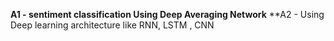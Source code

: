 **A1 - sentiment classification Using Deep Averaging Network** 
**A2 - Using Deep learning architecture like RNN, LSTM , CNN
